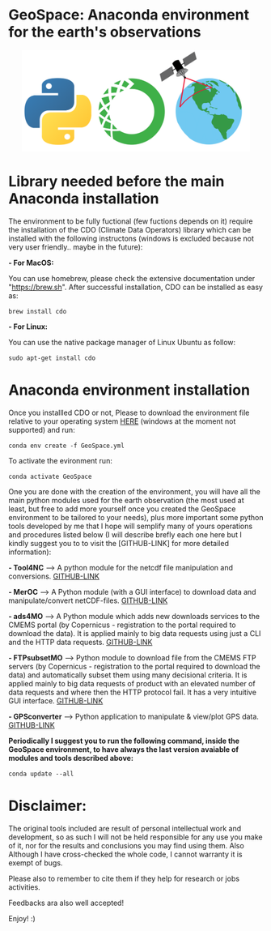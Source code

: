 # GeoSpace: Anaconda environment for the earth's observations 

<p align="center">
  <img width="" height="200" src='src/Logo.png'>
</p>

# Library needed before the main Anaconda installation

The environment to be fully fuctional (few fuctions depends on it) require the installation of the CDO (Climate Data Operators) library which can be installed with the following instructons (windows is excluded because not very user friendly.. maybe in the future):

**- For MacOS:**

You can use homebrew, please check the extensive documentation under "https://brew.sh". After successful installation, CDO can be installed as easy as:

  ```
  brew install cdo
  ```

  **- For Linux:**
  
  You can use the native package manager of Linux Ubuntu as follow:

  ```
  sudo apt-get install cdo
  ```

# Anaconda environment installation

Once you installled CDO or not, Please to download the environment file relative to your operating system [HERE](https://anaconda.org/CSammarco/GeoSpace/files) (windows at the moment not supported) and run:

```
conda env create -f GeoSpace.yml
```

To activate the evironment run:

```
conda activate GeoSpace
```

One you are done with the creation of the environment, you will  have all the main python modules used for the earth observation (the most used at least, but free to add more yourself once you created the GeoSpace environment to be tailored to your needs), plus more important some  python tools  developed by me that I hope will semplify many of yours operations and procedures listed below (I will describe brefly each one here but I kindly suggest you to to visit the [GITHUB-LINK] for more detailed information):

**- Tool4NC** --> A python module for the netcdf file manipulation and conversions. [GITHUB-LINK](https://github.com/carmelosammarco/Tool4NC)

**- MerOC**   --> A Python module (with a GUI interface) to download data and manipulate/convert netCDF-files. [GITHUB-LINK](https://github.com/carmelosammarco/MerOC)

**- ads4MO**  --> A Python module which adds new downloads services to the CMEMS portal (by Copernicus - registration to the portal required to download the data). It is applied mainly to big data requests using just a CLI and the HTTP data requests. [GITHUB-LINK](https://github.com/carmelosammarco/ads4MO)

**- FTPsubsetMO** --> Python module to download file from the CMEMS FTP servers (by Copernicus - registration to the portal required to download the data) and automatically subset them using many decisional criteria. It is applied mainly to big data requests of product with an elevated number of data requests and where then the HTTP protocol fail. It has a very intuitive GUI interface. [GITHUB-LINK](https://github.com/carmelosammarco/FTPsubsetMO)

**- GPSconverter** --> Python application to manipulate & view/plot GPS data. [GITHUB-LINK](https://github.com/carmelosammarco/GPSconverter)

**Periodically I suggest you to run  the following command, inside the GeoSpace environment, to have always the last version avaiable of modules and tools described above:**

```
conda update --all
```

# Disclaimer:

The original tools included are result of personal intellectual work and development, so as such I will not be held responsible for any use you make of it, nor for the results and conclusions you may find using them. Also Although I have cross-checked the whole code, I cannot warranty it is exempt of bugs. 

Please also to remember to cite them  if they help for research or jobs activities. 

Feedbacks ara also well accepted!

Enjoy! :)
